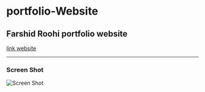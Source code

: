 # portfolio-Website
## Farshid Roohi portfolio website
<a href="farshid-roohi.ir">link website</a><br>

----
### Screen Shot
![Screen Shot](http://farshid-roohi.ir/img/cv-template.png)

